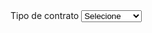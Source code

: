 <label htmlFor="tipo_de_contrato" className="flex flex-col gap-2 max-w-60">
                Tipo de contrato
                <select 
                    value={tipoSelecionado}
                    onChange={(e)=>setTipoSelecionado(e.target.value)}
                    name="tipo_de_contrato" id="tipo_de_contrato" className="bg-cinza_escuro rounded-lg border-cinza_de_borda focus:ring-transparent"
                    required
                >
                    <option value="0" className="hidden">Selecione</option>
                    <option value="A fixar">Preço a fixar</option>
                    <option value="Fixado">Preço fixado</option>
                </select>
            </label>